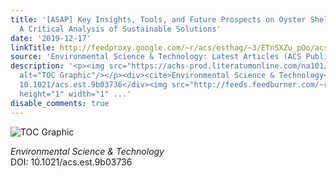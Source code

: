 ```yaml
---
title: '[ASAP] Key Insights, Tools, and Future Prospects on Oyster Shell End-of-Life:
  A Critical Analysis of Sustainable Solutions'
date: '2019-12-17'
linkTitle: http://feedproxy.google.com/~r/acs/esthag/~3/ETnSXZu_pOo/acs.est.9b03736
source: 'Environmental Science & Technology: Latest Articles (ACS Publications)'
description: '<p><img src="https://achs-prod.literatumonline.com/na101/home/literatum/publisher/achs/journals/content/esthag/0/esthag.ahead-of-print/acs.est.9b03736/20191217/images/medium/es9b03736_0010.gif"
  alt="TOC Graphic"/></p><div><cite>Environmental Science & Technology</cite></div><div>DOI:
  10.1021/acs.est.9b03736</div><img src="http://feeds.feedburner.com/~r/acs/esthag/~4/ETnSXZu_pOo"
  height="1" width="1" ...'
disable_comments: true
---
```

<p><img src="https://achs-prod.literatumonline.com/na101/home/literatum/publisher/achs/journals/content/esthag/0/esthag.ahead-of-print/acs.est.9b03736/20191217/images/medium/es9b03736_0010.gif" alt="TOC Graphic"/></p><div><cite>Environmental Science & Technology</cite></div><div>DOI: 10.1021/acs.est.9b03736</div><img src="http://feeds.feedburner.com/~r/acs/esthag/~4/ETnSXZu_pOo" height="1" width="1" ...